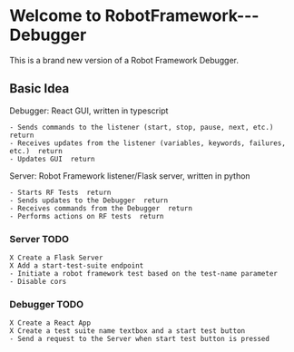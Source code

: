 # Welcome to RobotFramework---Debugger

This is a brand new version of a Robot Framework Debugger.

## Basic Idea

Debugger: React GUI, written in typescript

    - Sends commands to the listener (start, stop, pause, next, etc.)  return
    - Receives updates from the listener (variables, keywords, failures, etc.)  return
    - Updates GUI  return

Server: Robot Framework listener/Flask server, written in python

    - Starts RF Tests  return
    - Sends updates to the Debugger  return
    - Receives commands from the Debugger  return
    - Performs actions on RF tests  return

### Server TODO

    X Create a Flask Server
    X Add a start-test-suite endpoint
    - Initiate a robot framework test based on the test-name parameter
    - Disable cors

### Debugger TODO

    X Create a React App
    X Create a test suite name textbox and a start test button
    - Send a request to the Server when start test button is pressed
